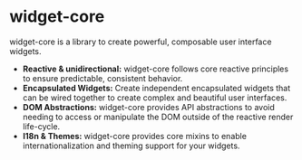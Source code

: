# widget-core

widget-core is a library to create powerful, composable user interface widgets.

-   **Reactive & unidirectional:** widget-core follows core reactive principles to ensure predictable, consistent behavior.
-   **Encapsulated Widgets:** Create independent encapsulated widgets that can be wired together to create complex and beautiful user interfaces.
-   **DOM Abstractions:** widget-core provides API abstractions to avoid needing to access or manipulate the DOM outside of the reactive render life-cycle.
-   **I18n & Themes:** widget-core provides core mixins to enable internationalization and theming support for your widgets.

